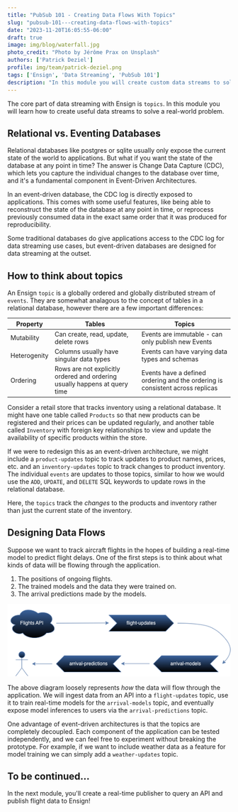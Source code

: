 ```yaml
---
title: "PubSub 101 - Creating Data Flows With Topics"
slug: "pubsub-101---creating-data-flows-with-topics"
date: "2023-11-20T16:05:55-06:00"
draft: true
image: img/blog/waterfall.jpg
photo_credit: "Photo by Jérôme Prax on Unsplash"
authors: ['Patrick Deziel']
profile: img/team/patrick-deziel.png
tags: ['Ensign', 'Data Streaming', 'PubSub 101']
description: "In this module you will create custom data streams to solve a real-world problem."
---
```


The core part of data streaming with Ensign is `topics`. In this module you will learn how to create useful data streams to solve a real-world problem.

<!--more-->

## Relational vs. Eventing Databases

Relational databases like postgres or sqlite usually only expose the current state of the world to applications. But what if you want the state of the database at any point in time? The answer is Change Data Capture (CDC), which lets you capture the individual changes to the database over time, and it's a fundamental component in Event-Driven Architectures.

In an event-driven database, the CDC log is directly exposed to applications. This comes with some useful features, like being able to reconstruct the state of the database at any point in time, or reprocess previously consumed data in the exact same order that it was produced for reproducibility.

Some traditional databases do give applications access to the CDC log for data streaming use cases, but event-driven databases are designed for data streaming at the outset.

## How to think about topics

An Ensign `topic` is a globally ordered and globally distributed stream of `events`. They are somewhat analagous to the concept of tables in a relational database, however there are a few important differences:

Property | Tables                                  |  Topics
---------|-----------------------------------------|-----------------------------------------------
Mutability | Can create, read, update, delete rows | Events are immutable - can only publish new Events
Heterogenity | Columns usually have singular data types  | Events can have varying data types and schemas
Ordering | Rows are not explicitly ordered and ordering usually happens at query time | Events have a defined ordering and the ordering is consistent across replicas

Consider a retail store that tracks inventory using a relational database. It might have one table called `Products` so that new products can be registered and their prices can be updated regularly, and another table called `Inventory` with foreign key relationships to view and update the availability of specific products within the store.

If we were to redesign this as an event-driven architecture, we might include a `product-updates` topic to track updates to product names, prices, etc. and an `inventory-updates` topic to track changes to product inventory. The individual `events` are updates to those topics, similar to how we would use the `ADD`, `UPDATE`, and `DELETE` SQL keywords to update rows in the relational database.

Here, the `topics` track the _changes_ to the products and inventory rather than just the current state of the inventory.

## Designing Data Flows

Suppose we want to track aircraft flights in the hopes of building a real-time model to predict flight delays. One of the first steps is to think about what kinds of data will be flowing through the application.

1. The positions of ongoing flights.
2. The trained models and the data they were trained on.
3. The arrival predictions made by the models.

!["Data Flows"](/img/blog/2023-11-20-pubsub-101---creating-data-flows-with-topics/topics.png)

The above diagram loosely represents _how_ the data will flow through the application. We will ingest data from an API into a `flight-updates` topic, use it to train real-time models for the `arrival-models` topic, and eventually expose model inferences to users via the `arrival-predictions` topic.

One advantage of event-driven architectures is that the topics are completely decoupled. Each component of the application can be tested independently, and we can feel free to experiment without breaking the prototype. For example, if we want to include weather data as a feature for model training we can simply add a `weather-updates` topic.

## To be continued...

In the next module, you'll create a real-time publisher to query an API and publish flight data to Ensign!